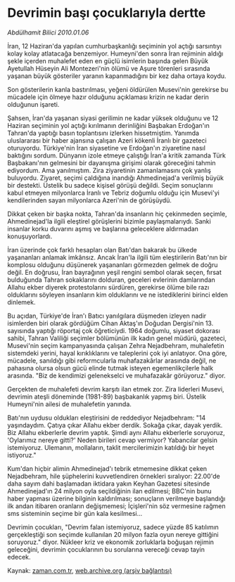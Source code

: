 # Devrimin başı çocuklarıyla dertte

*Abdülhamit Bilici 2010.01.06*

<tr><td class="metin" colspan="2" style="padding-top: 20px; padding-left: 5px; ">İran, 12 Haziran'da yapılan cumhurbaşkanlığı seçiminin yol açtığı sarsıntıyı kolay kolay atlatacağa benzemiyor. Humeyni'den sonra İran rejiminin aldığı şekle içerden muhalefet eden en güçlü isimlerin başında gelen Büyük Ayetullah Hüseyin Ali Montezeri'nin ölümü ve Aşure törenleri sırasında yaşanan büyük gösteriler yaranın kapanmadığını bir kez daha ortaya koydu.</td></tr><tr><td class="metin" colspan="2" style="padding-top: 20px; padding-left: 5px; "><p>Son gösterilerin kanla bastırılması, yeğeni öldürülen Musevi'nin gerekirse bu mücadele için ölmeye hazır olduğunu açıklaması krizin ne kadar derin olduğunun işareti.
<p> Şahsen, İran'da yaşanan siyasi gerilimin ne kadar yüksek olduğunu ve 12 Haziran seçiminin yol açtığı kırılmanın derinliğini Başbakan Erdoğan'ın Tahran'da yaptığı basın toplantısını izlerken hissetmiştim. Yanımda uluslararası bir haber ajansına çalışan Azeri kökenli İranlı bir gazeteci oturuyordu. Türkiye'nin İran siyasetine ve Erdoğan'ın ziyaretine nasıl baktığını sordum. Dünyanın izole etmeye çalıştığı İran'a kritik zamanda Türk Başbakanı'nın gelmesini bir dayanışma girişimi olarak göreceğini tahmin ediyordum. Ama yanılmıştım. Zira ziyaretinin zamanlamasını çok yanlış buluyordu. Ziyaret, seçimi çaldığına inandığı Ahmedinejad'a verilmiş büyük bir destekti. Üstelik bu sadece kişisel görüşü değildi. Seçim sonuçlarını kabul etmeyen milyonlarca İranlı ve Tebriz doğumlu olduğu için Musevi'yi kendilerinden sayan milyonlarca Azeri'nin de görüşüydü.
<p> Dikkat çeken bir başka nokta, Tahran'da insanların hiç çekinmeden seçimle, Ahmedinejad'la ilgili eleştirel görüşlerini bizimle paylaşmalarıydı. Sanki insanlar korku duvarını aşmış ve başlarına geleceklere aldırmadan konuşuyorlardı.
<p> İran üzerinde çok farklı hesapları olan Batı'dan bakarak bu ülkede yaşananları anlamak imkânsız. Ancak İran'la ilgili tüm eleştirilerin Batı'nın bir komplosu olduğunu düşünerek yaşananları görmezden gelmek de doğru değil. En doğrusu, İran bayrağının yeşil rengini sembol olarak seçen, fırsat bulduğunda Tahran sokaklarını dolduran, geceleri evlerinin damlarından Allahu ekber diyerek protestolarını sürdüren, gerekirse ölüme bile razı olduklarını söyleyen insanların kim olduklarını ve ne istediklerini birinci elden dinlemek.
<p> Bu açıdan, Türkiye'de İran'ı Batıcı yanılgılara düşmeden izleyen nadir isimlerden biri olarak gördüğüm Cihan Aktaş'ın Doğudan Dergisi'nin 13. sayısında yaptığı röportaj çok öğreticiydi. 1964 doğumlu, siyaset dokorası sahibi, Tahran Valiliği seçimler bölümünün ilk kadın genel müdürü, gazeteci, Musevi'nin seçim kampanyasında çalışan Zehra Nejadbehram, muhalefetin sistemdeki yerini, hayal kırıklıklarını ve taleplerini çok iyi anlatıyor. Ona göre, mücadele, sanıldığı gibi reformcularla muhafazakârlar arasında değil, ne pahasına olursa olsun gücü elinde tutmak isteyen egemenlikçilerle halk arasında. "Biz de kendimizi gelenekselci ve muhafazakâr görüyoruz." diyor.
<p> Gerçekten de muhalefeti devrim karşıtı ilan etmek zor. Zira liderleri Musevi, devrimin ateşli döneminde (1981-89) başbakanlık yapmış biri. Üstelik Humeyni'nin ailesi de muhalefetin yanında.
<p> Batı'nın uydusu oldukları eleştirisini de reddediyor Nejadbehram: "14 yaşındaydım. Çatıya çıkar Allahu ekber derdik. Sokağa çıkar, dayak yerdik. Biz Allahu ekberlerle devrim yaptık. Şimdi aynı Allahu ekberlerle soruyoruz, 'Oylarımız nereye gitti?' Neden birileri cevap vermiyor? Yabancılar gelsin istemiyoruz. Ulemanın, mollaların, taklit mercilerimizin katıldığı bir heyet istiyoruz."
<p> Kum'dan hiçbir alimin Ahmedinejad'ı tebrik etmemesine dikkat çeken Nejadbehram, hile şüphelerini kuvvetlendiren örnekleri sıralıyor: 22.00'de daha sayım dahi başlamadan iktidara yakın Keyhan Gazetesi sitesinde Ahmedinejad'ın 24 milyon oyla seçildiğinin ilan edilmesi; BBC'nin bunu haber yapması üzerine bilginin kaldırılması; sonuçların verilmeye başlandığı ilk andan itibaren oranların değişmemesi; İçişleri'nin söz vermesine rağmen sms sisteminin seçime bir gün kala kesilmesi...
<p> Devrimin çocukları, "Devrim falan istemiyoruz, sadece yüzde 85 katılımın gerçekleştiği son seçimde kullanılan 20 milyon fazla oyun nereye gittiğini soruyoruz." diyor. Nükleer kriz ve ekonomik zorluklarla boğuşan rejimin geleceğini, devrimin çocuklarının bu sorularına vereceği cevap tayin edecek.<br/></p></p></p></p></p></p></p></p></p></td></tr>

Kaynak: [zaman.com.tr](http://zaman.com.tr/yazar.do?yazino=936591), [web.archive.org (arşiv bağlantısı)](http://web.archive.org/web/20100125020719/http://zaman.com.tr:80/yazar.do?yazino=936591)
